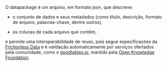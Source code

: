 

O datapackage é um arquivo, em formato json, que descreve:

* o conjunto de dados e seus metadados (como título, descrição, formato de arquivo, palavras-chave, dentre outros),

* as colunas de cada arquivo que contém, 

e permite uma interoperabilidade de reuso, pois segue especificações da [Frictionless Data](https://frictionlessdata.io/) e é validação automaticamente por serviços ofertados pela comunidade, como o [goodtables.io](http://goodtables.io/), mantido pela [Open Knowledge Foundation](https://okfn.org/).
